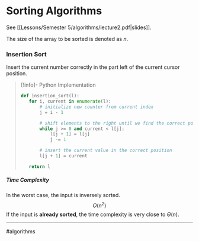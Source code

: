 # Sorting Algorithms
See [[Lessons/Semester 5/algorithms/lecture2.pdf|slides]].

The size of the array to be sorted is denoted as $n$.

### Insertion Sort
Insert the current number correctly in the part left of the current cursor position.

>[!info]- Python Implementation
>```python
>def insertion_sort(l):
>    for i, current in enumerate(l):
>        # initialize new counter from current index
>        j = i - 1
>
>        # shift elements to the right until we find the correct position for the current value
>        while j >= 0 and current < l[j]:
>            l[j + 1] = l[j]
>            j -= 1
>
>        # insert the current value in the correct position
>        l[j + 1] = current
>
>    return l
>```

##### Time Complexity
In the worst case, the input is inversely sorted.
$$O(n^2)$$
If the input is **already sorted**, the time complexity is very close to $\Theta(n)$.

---
#algorithms
